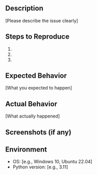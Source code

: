 ## Description
[Please describe the issue clearly]

## Steps to Reproduce
1. 
2. 
3. 

## Expected Behavior
[What you expected to happen]

## Actual Behavior
[What actually happened]

## Screenshots (if any)

## Environment
- OS: [e.g., Windows 10, Ubuntu 22.04]
- Python version: [e.g., 3.11]
